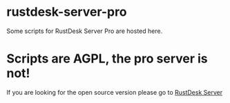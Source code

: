 # rustdesk-server-pro
Some scripts for RustDesk Server Pro are hosted here.

# Scripts are AGPL, the pro server is not! 

If you are looking for the open source version please go to [RustDesk Server](https://github.com/rustdesk/rustdesk-server)
